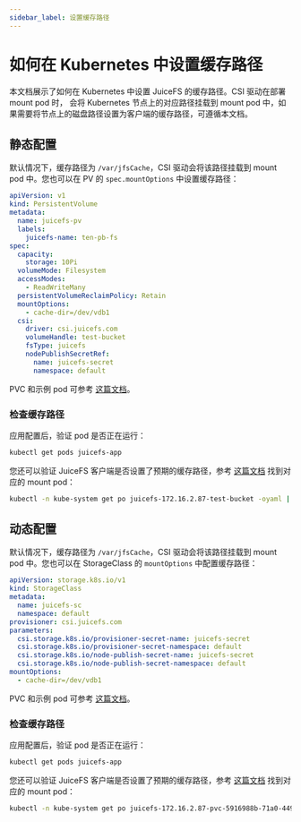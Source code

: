 ```yaml
---
sidebar_label: 设置缓存路径
---
```


# 如何在 Kubernetes 中设置缓存路径

本文档展示了如何在 Kubernetes 中设置 JuiceFS 的缓存路径。CSI 驱动在部署 mount pod 时，
会将 Kubernetes 节点上的对应路径挂载到 mount pod 中，如果需要将节点上的磁盘路径设置为客户端的缓存路径，可遵循本文档。

## 静态配置

默认情况下，缓存路径为 `/var/jfsCache`，CSI 驱动会将该路径挂载到 mount pod 中。您也可以在 PV 的 `spec.mountOptions` 中设置缓存路径：

```yaml {15}
apiVersion: v1
kind: PersistentVolume
metadata:
  name: juicefs-pv
  labels:
    juicefs-name: ten-pb-fs
spec:
  capacity:
    storage: 10Pi
  volumeMode: Filesystem
  accessModes:
    - ReadWriteMany
  persistentVolumeReclaimPolicy: Retain
  mountOptions:
    - cache-dir=/dev/vdb1
  csi:
    driver: csi.juicefs.com
    volumeHandle: test-bucket
    fsType: juicefs
    nodePublishSecretRef:
      name: juicefs-secret
      namespace: default
```

PVC 和示例 pod 可参考 [这篇文档](./static-provisioning.md)。

### 检查缓存路径

应用配置后，验证 pod 是否正在运行：

```sh
kubectl get pods juicefs-app
```

您还可以验证 JuiceFS 客户端是否设置了预期的缓存路径，参考 [这篇文档](../troubleshooting.md#找到-mount-pod) 找到对应的 mount pod：

```sh
kubectl -n kube-system get po juicefs-172.16.2.87-test-bucket -oyaml | grep mount.juicefs
```

## 动态配置

默认情况下，缓存路径为 `/var/jfsCache`，CSI 驱动会将该路径挂载到 mount pod 中。您也可以在 StorageClass 的 `mountOptions` 中配置缓存路径：

```yaml {13}
apiVersion: storage.k8s.io/v1
kind: StorageClass
metadata:
  name: juicefs-sc
  namespace: default
provisioner: csi.juicefs.com
parameters:
  csi.storage.k8s.io/provisioner-secret-name: juicefs-secret
  csi.storage.k8s.io/provisioner-secret-namespace: default
  csi.storage.k8s.io/node-publish-secret-name: juicefs-secret
  csi.storage.k8s.io/node-publish-secret-namespace: default
mountOptions:
  - cache-dir=/dev/vdb1
```

PVC 和示例 pod 可参考 [这篇文档](./dynamic-provisioning.md)。

### 检查缓存路径

应用配置后，验证 pod 是否正在运行：

```sh
kubectl get pods juicefs-app
```

您还可以验证 JuiceFS 客户端是否设置了预期的缓存路径，参考 [这篇文档](../troubleshooting.md#找到-mount-pod) 找到对应的 mount pod：

```sh
kubectl -n kube-system get po juicefs-172.16.2.87-pvc-5916988b-71a0-4494-8315-877d2dbb8709 -oyaml | grep mount.juicefs
```
